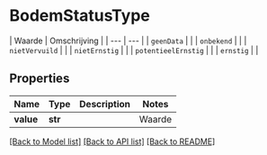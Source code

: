 # BodemStatusType

 | Waarde | Omschrijving | | --- | --- | | `geenData` |  | | `onbekend` |  | | `nietVervuild` |  | | `nietErnstig` |  | | `potentieelErnstig` |  | | `ernstig` |  |   

## Properties
Name | Type | Description | Notes
------------ | ------------- | ------------- | -------------
**value** | **str** |  | Waarde | Omschrijving | | --- | --- | | &#x60;geenData&#x60; |  | | &#x60;onbekend&#x60; |  | | &#x60;nietVervuild&#x60; |  | | &#x60;nietErnstig&#x60; |  | | &#x60;potentieelErnstig&#x60; |  | | &#x60;ernstig&#x60; |  |    |  must be one of ["geenData", "onbekend", "nietVervuild", "nietErnstig", "potentieelErnstig", "ernstig", ]

[[Back to Model list]](../README.md#documentation-for-models) [[Back to API list]](../README.md#documentation-for-api-endpoints) [[Back to README]](../README.md)


